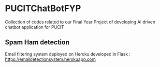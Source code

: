 # PUCITChatBotFYP
Collection of codes related to our Final Year Project of developing AI driven chatbot application for PUCIT
<br>
## Spam Ham detection
Email filtering system deployed on Heroku developed in Flask : https://emaildetectionsystem.herokuapp.com

<br>
